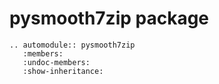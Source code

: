 # pysmooth7zip package

```{eval-rst}
.. automodule:: pysmooth7zip
   :members:
   :undoc-members:
   :show-inheritance:
```
